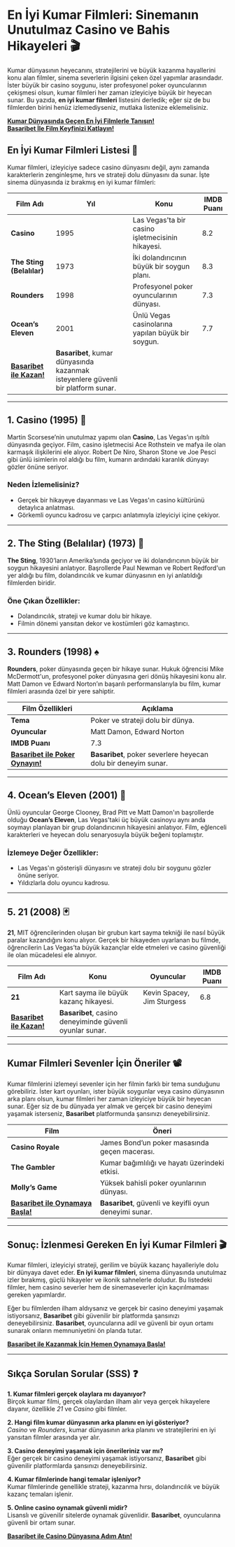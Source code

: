 # **En İyi Kumar Filmleri: Sinemanın Unutulmaz Casino ve Bahis Hikayeleri 🎬**

Kumar dünyasının heyecanını, stratejilerini ve büyük kazanma hayallerini konu alan filmler, sinema severlerin ilgisini çeken özel yapımlar arasındadır. İster büyük bir casino soygunu, ister profesyonel poker oyuncularının çekişmesi olsun, kumar filmleri her zaman izleyiciye büyük bir heyecan sunar. Bu yazıda, **en iyi kumar filmleri** listesini derledik; eğer siz de bu filmlerden birini henüz izlemediyseniz, mutlaka listenize eklemelisiniz.

[**Kumar Dünyasında Geçen En İyi Filmlerle Tanışın!**](https://casinotr.link/gWCRZ4)  
[**Basaribet İle Film Keyfinizi Katlayın!**](https://casinotr.link/gWCRZ4)

## **En İyi Kumar Filmleri Listesi 🎲**

Kumar filmleri, izleyiciye sadece casino dünyasını değil, aynı zamanda karakterlerin zenginleşme, hırs ve strateji dolu dünyasını da sunar. İşte sinema dünyasında iz bırakmış en iyi kumar filmleri:

| **Film Adı**               | **Yıl**     | **Konu**                                | **IMDB Puanı** |
|----------------------------|-------------|-----------------------------------------|----------------|
| **Casino**                 | 1995        | Las Vegas'ta bir casino işletmecisinin hikayesi. | 8.2            |
| **The Sting (Belalılar)**  | 1973        | İki dolandırıcının büyük bir soygun planı.        | 8.3            |
| **Rounders**               | 1998        | Profesyonel poker oyuncularının dünyası. | 7.3            |
| **Ocean’s Eleven**         | 2001        | Ünlü Vegas casinolarına yapılan büyük bir soygun. | 7.7            |
| [**Basaribet ile Kazan!**](https://casinotr.link/gWCRZ4) | **Basaribet**, kumar dünyasında kazanmak isteyenlere güvenli bir platform sunar. |

---

## **1. Casino (1995) 🎰**

Martin Scorsese’nin unutulmaz yapımı olan **Casino**, Las Vegas’ın ışıltılı dünyasında geçiyor. Film, casino işletmecisi Ace Rothstein ve mafya ile olan karmaşık ilişkilerini ele alıyor. Robert De Niro, Sharon Stone ve Joe Pesci gibi ünlü isimlerin rol aldığı bu film, kumarın ardındaki karanlık dünyayı gözler önüne seriyor.

### **Neden İzlemelisiniz?**
- Gerçek bir hikayeye dayanması ve Las Vegas'ın casino kültürünü detaylıca anlatması.
- Görkemli oyuncu kadrosu ve çarpıcı anlatımıyla izleyiciyi içine çekiyor.

---

## **2. The Sting (Belalılar) (1973) 🎩**

**The Sting**, 1930’ların Amerika’sında geçiyor ve iki dolandırıcının büyük bir soygun hikayesini anlatıyor. Başrollerde Paul Newman ve Robert Redford'un yer aldığı bu film, dolandırıcılık ve kumar dünyasının en iyi anlatıldığı filmlerden biridir.

### **Öne Çıkan Özellikler:**
- Dolandırıcılık, strateji ve kumar dolu bir hikaye.
- Filmin dönemi yansıtan dekor ve kostümleri göz kamaştırıcı.

---

## **3. Rounders (1998) ♠️**

**Rounders**, poker dünyasında geçen bir hikaye sunar. Hukuk öğrencisi Mike McDermott'un, profesyonel poker dünyasına geri dönüş hikayesini konu alır. Matt Damon ve Edward Norton’ın başarılı performanslarıyla bu film, kumar filmleri arasında özel bir yere sahiptir.

| **Film Özellikleri**         | **Açıklama**                                             |
|------------------------------|---------------------------------------------------------|
| **Tema**                     | Poker ve strateji dolu bir dünya.                         |
| **Oyuncular**                | Matt Damon, Edward Norton                                |
| **IMDB Puanı**               | 7.3                                                      |
| [**Basaribet ile Poker Oynayın!**](https://casinotr.link/gWCRZ4) | **Basaribet**, poker severlere heyecan dolu bir deneyim sunar. |

---

## **4. Ocean’s Eleven (2001) 🎩**

Ünlü oyuncular George Clooney, Brad Pitt ve Matt Damon'ın başrollerde olduğu **Ocean’s Eleven**, Las Vegas'taki üç büyük casinoyu aynı anda soymayı planlayan bir grup dolandırıcının hikayesini anlatıyor. Film, eğlenceli karakterleri ve heyecan dolu senaryosuyla büyük beğeni toplamıştır.

### **İzlemeye Değer Özellikler:**
- Las Vegas'ın gösterişli dünyasını ve strateji dolu bir soygunu gözler önüne seriyor.
- Yıldızlarla dolu oyuncu kadrosu.

---

## **5. 21 (2008) 🃏**

**21**, MIT öğrencilerinden oluşan bir grubun kart sayma tekniği ile nasıl büyük paralar kazandığını konu alıyor. Gerçek bir hikayeden uyarlanan bu filmde, öğrencilerin Las Vegas’ta büyük kazançlar elde etmeleri ve casino güvenliği ile olan mücadelesi ele alınıyor.

| **Film Adı**                | **Konu**                                | **Oyuncular**                 | **IMDB Puanı** |
|-----------------------------|-----------------------------------------|-------------------------------|----------------|
| **21**                      | Kart sayma ile büyük kazanç hikayesi.   | Kevin Spacey, Jim Sturgess    | 6.8            |
| [**Basaribet ile Kazan!**](https://casinotr.link/gWCRZ4) | **Basaribet**, casino deneyiminde güvenli oyunlar sunar. |

---

## **Kumar Filmleri Sevenler İçin Öneriler 📽️**

Kumar filmlerini izlemeyi sevenler için her filmin farklı bir tema sunduğunu görebiliriz. İster kart oyunları, ister büyük soygunlar veya casino dünyasının arka planı olsun, kumar filmleri her zaman izleyiciye büyük bir heyecan sunar. Eğer siz de bu dünyada yer almak ve gerçek bir casino deneyimi yaşamak isterseniz, **Basaribet** platformunda şansınızı deneyebilirsiniz.

| **Film**                     | **Öneri**                                                 |
|------------------------------|----------------------------------------------------------|
| **Casino Royale**             | James Bond’un poker masasında geçen macerası.            |
| **The Gambler**               | Kumar bağımlılığı ve hayatı üzerindeki etkisi.           |
| **Molly’s Game**              | Yüksek bahisli poker oyunlarının dünyası.               |
| [**Basaribet ile Oynamaya Başla!**](https://casinotr.link/gWCRZ4) | **Basaribet**, güvenli ve keyifli oyun deneyimi sunar. |

---

## **Sonuç: İzlenmesi Gereken En İyi Kumar Filmleri 🎬**

Kumar filmleri, izleyiciyi strateji, gerilim ve büyük kazanç hayalleriyle dolu bir dünyaya davet eder. **En iyi kumar filmleri**, sinema dünyasında unutulmaz izler bırakmış, güçlü hikayeler ve ikonik sahnelerle doludur. Bu listedeki filmler, hem casino severler hem de sinemaseverler için kaçırılmaması gereken yapımlardır.

Eğer bu filmlerden ilham aldıysanız ve gerçek bir casino deneyimi yaşamak istiyorsanız, **Basaribet** gibi güvenilir bir platformda şansınızı deneyebilirsiniz. **Basaribet**, oyuncularına adil ve güvenli bir oyun ortamı sunarak onların memnuniyetini ön planda tutar.

[**Basaribet ile Kazanmak İçin Hemen Oynamaya Başla!**](https://casinotr.link/gWCRZ4)

---

## **Sıkça Sorulan Sorular (SSS) ❓**

**1. Kumar filmleri gerçek olaylara mı dayanıyor?**  
Birçok kumar filmi, gerçek olaylardan ilham alır veya gerçek hikayelere dayanır, özellikle *21* ve *Casino* gibi filmler.

**2. Hangi film kumar dünyasının arka planını en iyi gösteriyor?**  
*Casino* ve *Rounders*, kumar dünyasının arka planını ve stratejilerini en iyi yansıtan filmler arasında yer alır.

**3. Casino deneyimi yaşamak için önerileriniz var mı?**  
Eğer gerçek bir casino deneyimi yaşamak istiyorsanız, **Basaribet** gibi güvenilir platformlarda şansınızı deneyebilirsiniz.

**4. Kumar filmlerinde hangi temalar işleniyor?**  
Kumar filmlerinde genellikle strateji, kazanma hırsı, dolandırıcılık ve büyük kazanç temaları işlenir.

**5. Online casino oynamak güvenli midir?**  
Lisanslı ve güvenilir sitelerde oynamak güvenlidir. **Basaribet**, oyuncularına güvenli bir ortam sunar.

[**Basaribet ile Casino Dünyasına Adım Atın!**](https://casinotr.link/gWCRZ4)
